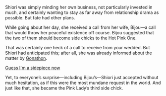 <!-- title: Sidechick No.3 -->
<!-- relationship: Marriage -->

Shiori was simply minding her own business, not particularly invested in much, and certainly wanting to stay as far away from relationship drama as possible. But fate had other plans.

While going about her day, she received a call from her wife, Bijou—a call that would throw her peaceful existence off course. Bijou suggested that the two of them should become side chicks to the Hot Pink One.

That was certainly one heck of a call to receive from your wedded. But Shiori had anticipated this; after all, she was already informed about the matter by [Gonathon](https://www.youtube.com/live/BlDRaNhYZxk?feature=shared&t=7687).

[Guess I'm a sidepiece now](#embed:https://www.youtube.com/live/BlDRaNhYZxk?feature=shared&t=7992)

Yet, to everyone’s surprise—including Bijou’s—Shiori just accepted without much hesitation, as if this were the most mundane request in the world. And just like that, she became the Pink Lady’s third side chick.
